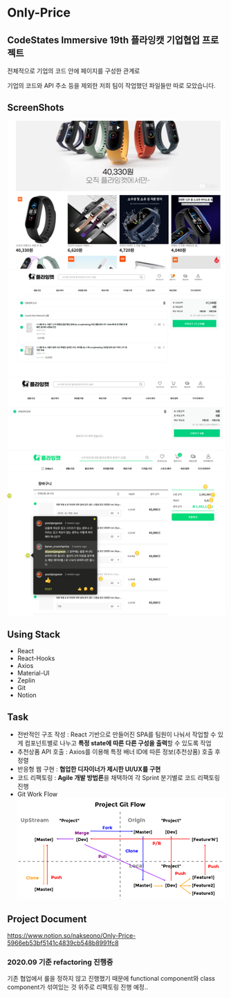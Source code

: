 # Only-Price

## CodeStates Immersive 19th 플라잉캣 기업협업 프로젝트

전체적으로 기업의 코드 안에 페이지를 구성한 관계로

기업의 코드와 API 주소 등을 제외한 저희 팀이 작업했던 파일들만 따로 모았습니다.

## ScreenShots

![banner](/README_IMG/banner.png)
![cartItemOn](/README_IMG/cartItemOn.png)
![cartItemOff](/README_IMG/cartItemOff.png)
![zeplin](/README_IMG/zeplin.png)

## Using Stack

- React
- React-Hooks
- Axios
- Material-UI
- Zeplin
- Git
- Notion

## Task

- 전반적인 구조 작성 : React 기반으로 만들어진 SPA를 팀원이 나눠서 작업할 수 있게 컴포넌트별로 나누고 **특정 state에 따른 다른 구성을 출력**할 수 있도록 작업
- 추천상품 API 호출 : Axios를 이용해 특정 배너 ID에 따른 정보(추천상품) 호출 후 정렬
- 반응형 웹 구현 : **협업한 디자이너가 제시한 UI/UX를 구현**
- 코드 리팩토링 : **Agile 개발 방법론**을 채택하여 각 Sprint 분기별로 코드 리팩토링 진행
- Git Work Flow
  ![gitWorkFlow](/README_IMG/gitWorkFlow.png)

## Project Document

https://www.notion.so/nakseono/Only-Price-5966eb53bf5141c4839cb548b8991fc8

### 2020.09 기준 refactoring 진행중

기존 협업에서 룰을 정하지 않고 진행했기 때문에 functional component와 class component가 섞여있는 것 위주로 리팩토링 진행 예정..
